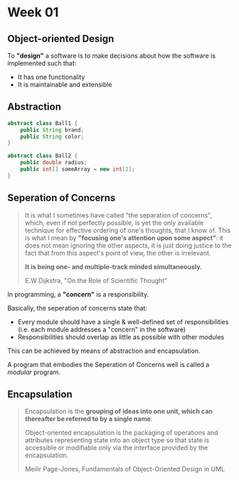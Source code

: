 # Week 01

## Object-oriented Design

To **"design"** a software is to make decisions about how the software is implemented such that:

- It has one functionality
- It is maintainable and extensible

## Abstraction

```java
abstract class Ball1 {
    public String brand;
    public String color;
}

abstract class Ball2 {
    public double radius;
    public int[] someArray = new int[2];
}
```

## Seperation of Concerns

> It is what I sometimes have called "the separation of concerns", which, even if not perfectly possible, is yet the only available technique for effective ordering of one's thoughts, that I know of. This is what I mean by **"focusing one's attention upon some aspect"**: it does not mean ignoring the other aspects, it is just doing justice to the fact that from this aspect's point of view, the other is irrelevant.
>  
> **It is being one- and multiple-track minded simultaneously.**
>
> E.W Dijkstra, "On the Role of Scientific Thought"

In programming, a **"concern"** is a responsibility.

Basically, the seperation of concerns state that:

- Every module should have a single & well-defined set of responsibilities (i.e. each module addresses a "concern" in the software)
- Responsibilities should overlap as little as possible with other modules

This can be achieved by means of abstraction and encapsulation.

A program that embodies the Seperation of Concerns well is called a _modular_ program.

## Encapsulation

> Encapsulation is the **grouping of ideas into one unit, which can thereafter be referred to by a single name**.
>  
> Object-oriented encapsulation is the packaging of operations and attributes representing state into an object type so that state is accessible or modifiable only via the interface provided by the encapsulation.
>  
> Meilir Page-Jones, Fundamentals of Object-Oriented Design in UML

